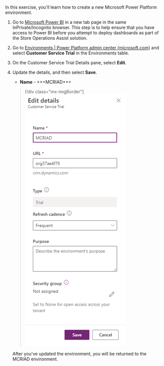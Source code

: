 In this exercise, you'll learn how to create a new Microsoft Power Platform environment.

1. Go to [Microsoft Power BI](https://app.powerbi.com/?azure-portal=true) in a new tab page in the same InPrivate/Incognito browser. This step is to help ensure that you have access to Power BI before you attempt to deploy dashboards as part of the Store Operations Assist solution.

1. Go to [Environments | Power Platform admin center (microsoft.com)](https://admin.powerplatform.microsoft.com/environments/?azure-portal=true) and select **Customer Service Trial** in the Environments table.

1. On the Customer Service Trial Details pane, select **Edit**.

1. Update the details, and then select **Save**.

      - **Name** - +++MCRIAD+++

   > [!div class="mx-imgBorder"]
   > [![Screenshot of the New environment pane with the values filled in.](../media/edit-details-trial.png)](../media/new-environment.png#lightbox)

      

   After you've updated the environment, you will be returned to the MCRIAD environment.

